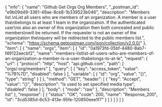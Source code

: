 {
  "info": {
    "name": "Github Get Orgs Org Members",
    "_postman_id": "e9b09d49-3361-49ae-8ce8-1b339523b046",
    "description": "Members list.\nList all users who are members of an organization. A member is a user tha\nbelongs to at least 1 team in the organization. If the authenticated user\nis also an owner of this organization then both concealed and public members\nwill be returned. If the requester is not an owner of the organization the\nquery will be redirected to the public members list.",
    "schema": "https://schema.getpostman.com/json/collection/v2.0.0/"
  },
  "item": [
    {
      "name": "orgs",
      "item": [
        {
          "id": "0a1973fd-05bf-4480-8ab7-f49122aecbf2",
          "name": "members-listlist-all-users-who-are-members-of-an-organization-a-member-is-a-user-thabelongs-to-at-le",
          "request": {
            "url": {
              "protocol": "http",
              "host": "api.github.com",
              "path": [
                "orgs/:org/members"
              ],
              "query": [
                {
                  "key": "access_token",
                  "value": "%7B%7D",
                  "disabled": false
                }
              ],
              "variable": [
                {
                  "id": "org",
                  "value": "{}",
                  "type": "string"
                }
              ]
            },
            "method": "GET",
            "header": [
              {
                "key": "Accept",
                "value": "{}",
                "description": "Is used to set specified media type",
                "disabled": false
              }
            ],
            "body": {
              "mode": "raw"
            },
            "description": "Members list"
          },
          "response": [
            {
              "status": "OK",
              "code": 200,
              "name": "Response_200",
              "id": "3cd5385d-6c53-413e-95fe-120850eee1f7"
            }
          ]
        }
      ]
    }
  ]
}